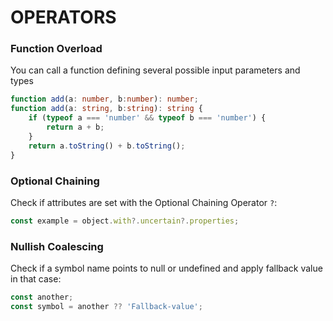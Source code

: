 # OPERATORS

### Function Overload
You can call a function defining several possible input parameters and types
```typescript
function add(a: number, b:number): number;
function add(a: string, b:string): string {
    if (typeof a === 'number' && typeof b === 'number') {
        return a + b;
    }
    return a.toString() + b.toString();
}
```

### Optional Chaining
Check if attributes are set with the Optional Chaining Operator `?`:
```typescript
const example = object.with?.uncertain?.properties;
```

### Nullish Coalescing
Check if a symbol name points to null or undefined and apply fallback value in that
case:
```typescript
const another;
const symbol = another ?? 'Fallback-value';
```
